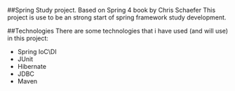 ##Spring Study project. Based on Spring 4 book by Chris Schaefer
This project is use to be an strong start of spring framework study development.

##Technologies
There are some technologies that i have used (and will use) in this project:
 - Spring IoC\DI
 - JUnit
 - Hibernate
 - JDBC
 - Maven